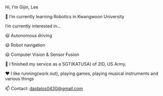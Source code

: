 Hi, I'm Gijin, Lee

🌱 I’m currently learning Robotics in Kwangwoon University

I’m currently interested in...

😃 Autonomous driving

😃 Robot navigation

😃 Computer Vision & Sensor Fusion

🔫 I finished my service as a SGT(KATUSA) of 2ID, US Army.

❤️ I like running(work out), playing games, playing musical instruments and various things

📫 Contact: daidalos0430@gmail.com

<!---
Daidalos99/Daidalos99 is a ✨ special ✨ repository because its `README.md` (this file) appears on your GitHub profile.
You can click the Preview link to take a look at your changes.
--->
